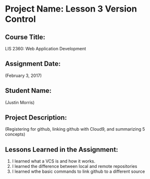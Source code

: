 # Project Name:  Lesson 3 Version Control

## Course Title:
LIS 2360:  Web Application Development

## Assignment Date:  
(February 3, 2017)

## Student Name:  
(Justin Morris)

## Project Description:
(Registering for github, linking github with Cloud9, and summarizing 5 concepts)

## Lessons Learned in the Assignment:
1. I learned what a VCS is and how it works.
2. I learned the difference between local and remote repositories
3. I learned wthe basic commands to link github to a different source
